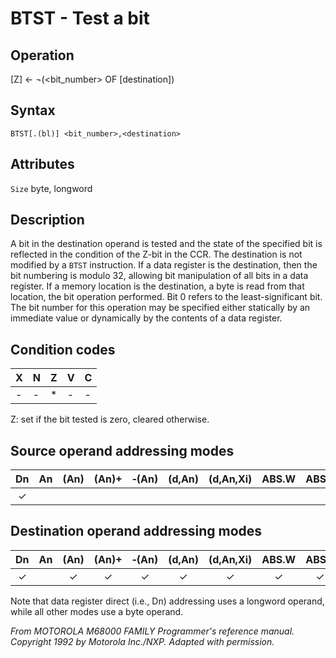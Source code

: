 # BTST - Test a bit

## Operation
[Z] ← ¬(\<bit_number\> OF [destination])

## Syntax
```assembly
BTST[.(bl)] <bit_number>,<destination>
```

## Attributes
`Size` byte, longword

## Description
A bit in the destination operand is tested and the state of the specified bit is reflected in the condition of the Z-bit in the CCR. The destination is not modified by a `BTST` instruction. If a data register is the destination, then the bit numbering is modulo 32, allowing bit manipulation of all bits in a data register. If a memory location is the destination, a byte is read from that location, the bit operation performed. Bit 0 refers to the least-significant bit. The bit number for this operation may be specified either statically by an immediate value or dynamically by the contents of a data register.

## Condition codes
|X|N|Z|V|C|
|--|--|--|--|--|
|-|-|*|-|-|

Z: set if the bit tested is zero, cleared otherwise.

## Source operand addressing modes
|Dn|An|(An)|(An)+|&#x2011;(An)|(d,An)|(d,An,Xi)|ABS.W|ABS.L|(d,PC)|(d,PC,Xn)|imm|
|:-:|:-:|:-:|:-:|:-:|:-:|:-:|:-:|:-:|:-:|:-:|:-:|
|✓|||||||||||✓|

## Destination operand addressing modes
|Dn|An|(An)|(An)+|&#x2011;(An)|(d,An)|(d,An,Xi)|ABS.W|ABS.L|(d,PC)|(d,PC,Xn)|imm|
|:-:|:-:|:-:|:-:|:-:|:-:|:-:|:-:|:-:|:-:|:-:|:-:|
|✓||✓|✓|✓|✓|✓|✓|✓|✓|✓||

Note that data register direct (i.e., Dn) addressing uses a longword operand, while all other modes use a byte operand.

*From MOTOROLA M68000 FAMILY Programmer's reference manual. Copyright 1992 by Motorola Inc./NXP. Adapted with permission.*